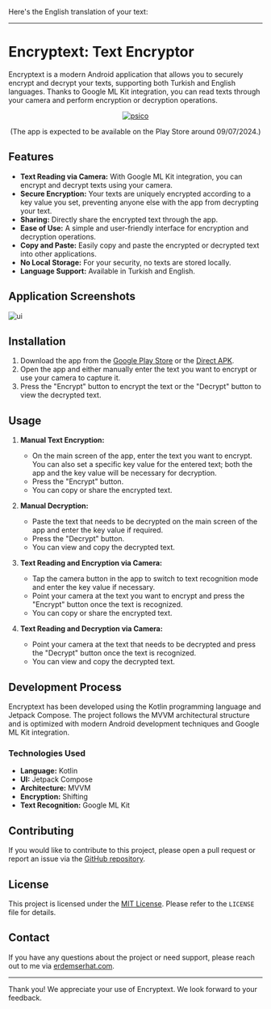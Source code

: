 Here's the English translation of your text:

---

# Encryptext: Text Encryptor

Encryptext is a modern Android application that allows you to securely encrypt and decrypt your texts, supporting both Turkish and English languages. Thanks to Google ML Kit integration, you can read texts through your camera and perform encryption or decryption operations.

<div align="center">

[![psico](https://github.com/user-attachments/assets/701a02fc-2daa-4a81-b911-2009b0cd08a7)](https://play.google.com/store/apps/details?id=com.asteriatech.androidcryptex)

(The app is expected to be available on the Play Store around 09/07/2024.)

</div>

## Features

- **Text Reading via Camera:** With Google ML Kit integration, you can encrypt and decrypt texts using your camera.
- **Secure Encryption:** Your texts are uniquely encrypted according to a key value you set, preventing anyone else with the app from decrypting your text.
- **Sharing:** Directly share the encrypted text through the app.
- **Ease of Use:** A simple and user-friendly interface for encryption and decryption operations.
- **Copy and Paste:** Easily copy and paste the encrypted or decrypted text into other applications.
- **No Local Storage:** For your security, no texts are stored locally.
- **Language Support:** Available in Turkish and English.

## Application Screenshots

![ui](https://github.com/user-attachments/assets/73ba28bb-354d-4868-a3e6-19cb160e8933)

## Installation

1. Download the app from the [Google Play Store](https://play.google.com/store/apps/details?id=com.asteriatech.androidcryptex) or the [Direct APK](https://drive.google.com/file/d/1jn7Fz2jAHXPG7JlySVjEtEx3ZP9HB6SM/view?usp=drive_link).
2. Open the app and either manually enter the text you want to encrypt or use your camera to capture it.
3. Press the "Encrypt" button to encrypt the text or the "Decrypt" button to view the decrypted text.

## Usage

1. **Manual Text Encryption:**
   - On the main screen of the app, enter the text you want to encrypt. You can also set a specific key value for the entered text; both the app and the key value will be necessary for decryption.
   - Press the "Encrypt" button.
   - You can copy or share the encrypted text.

2. **Manual Decryption:**
   - Paste the text that needs to be decrypted on the main screen of the app and enter the key value if required.
   - Press the "Decrypt" button.
   - You can view and copy the decrypted text.

3. **Text Reading and Encryption via Camera:**
   - Tap the camera button in the app to switch to text recognition mode and enter the key value if necessary.
   - Point your camera at the text you want to encrypt and press the "Encrypt" button once the text is recognized.
   - You can copy or share the encrypted text.

4. **Text Reading and Decryption via Camera:**
   - Point your camera at the text that needs to be decrypted and press the "Decrypt" button once the text is recognized.
   - You can view and copy the decrypted text.

## Development Process

Encryptext has been developed using the Kotlin programming language and Jetpack Compose. The project follows the MVVM architectural structure and is optimized with modern Android development techniques and Google ML Kit integration.

### Technologies Used

- **Language:** Kotlin
- **UI:** Jetpack Compose
- **Architecture:** MVVM
- **Encryption:** Shifting
- **Text Recognition:** Google ML Kit

## Contributing

If you would like to contribute to this project, please open a pull request or report an issue via the [GitHub repository](#).

## License

This project is licensed under the [MIT License](LICENSE). Please refer to the `LICENSE` file for details.

## Contact

If you have any questions about the project or need support, please reach out to me via [erdemserhat.com](https://erdemserhat.com).

---

Thank you! We appreciate your use of Encryptext. We look forward to your feedback.
